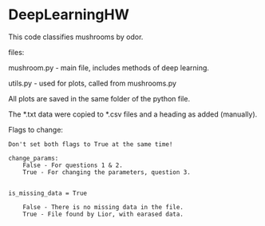 # DeepLearningHW
This code classifies mushrooms by odor.

files:

mushroom.py - main file, includes methods of deep learning.

utils.py - used for plots, called from mushrooms.py

All plots are saved in the same folder of the python file.

The *.txt data were copied to *.csv files and a heading as added (manually).

Flags to change:
    
    Don't set both flags to True at the same time!

    change_params:
        False - For questions 1 & 2.
        True - For changing the parameters, question 3.


    is_missing_data = True

        False - There is no missing data in the file.
        True - File found by Lior, with earased data.

